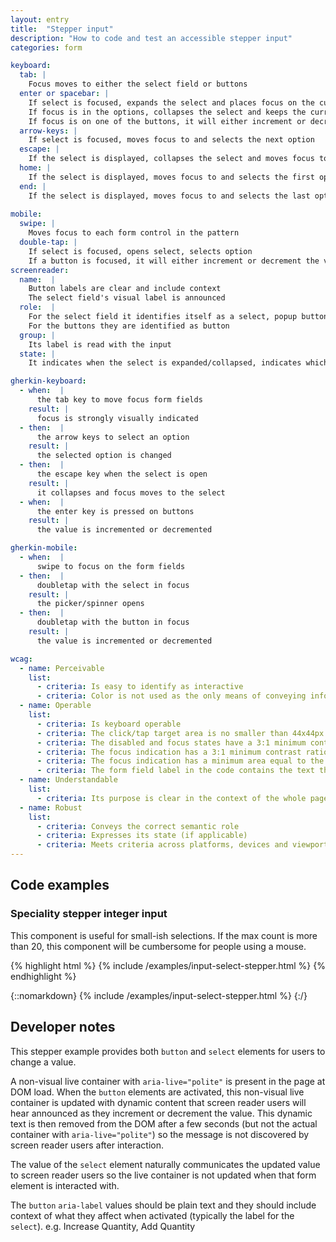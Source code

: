 ```yaml
---
layout: entry
title:  "Stepper input"
description: "How to code and test an accessible stepper input"
categories: form

keyboard:
  tab: |
    Focus moves to either the select field or buttons
  enter or spacebar: |
    If select is focused, expands the select and places focus on the currently selected option in the list 
    If focus is in the options, collapses the select and keeps the currently selected option.
    If focus is on one of the buttons, it will either increment or decrement the value
  arrow-keys: |
    If select is focused, moves focus to and selects the next option
  escape: |
    If the select is displayed, collapses the select and moves focus to the button
  home: |
    If the select is displayed, moves focus to and selects the first option
  end: |
    If the select is displayed, moves focus to and selects the last option
     
mobile:
  swipe: |
    Moves focus to each form control in the pattern
  double-tap: |
    If select is focused, opens select, selects option
    If a button is focused, it will either increment or decrement the value
screenreader:
  name:  |
    Button labels are clear and include context
    The select field's visual label is announced
  role:  |
    For the select field it identifies itself as a select, popup button, menu/submenu or listbox
    For the buttons they are identified as button
  group: |
    Its label is read with the input
  state: |
    It indicates when the select is expanded/collapsed, indicates which option is selected

gherkin-keyboard: 
  - when:  |
      the tab key to move focus form fields
    result: |
      focus is strongly visually indicated
  - then:  |
      the arrow keys to select an option
    result: |
      the selected option is changed
  - then:  |
      the escape key when the select is open 
    result: |
      it collapses and focus moves to the select
  - when:  |
      the enter key is pressed on buttons
    result: |
      the value is incremented or decremented    

gherkin-mobile:
  - when:  |
      swipe to focus on the form fields
  - then:  |
      doubletap with the select in focus
    result: |
      the picker/spinner opens
  - then:  |
      doubletap with the button in focus
    result: |
      the value is incremented or decremented

wcag:
  - name: Perceivable
    list:
      - criteria: Is easy to identify as interactive
      - criteria: Color is not used as the only means of conveying information
  - name: Operable
    list:
      - criteria: Is keyboard operable
      - criteria: The click/tap target area is no smaller than 44x44px
      - criteria: The disabled and focus states have a 3:1 minimum contrast ratio against default
      - criteria: The focus indication has a 3:1 minimum contrast ratio against adjacent elements
      - criteria: The focus indication has a minimum area equal to the width of the element and 2px in height
      - criteria: The form field label in the code contains the text that is visually presented
  - name: Understandable
    list:
      - criteria: Its purpose is clear in the context of the whole page
  - name: Robust
    list:
      - criteria: Conveys the correct semantic role 
      - criteria: Expresses its state (if applicable)
      - criteria: Meets criteria across platforms, devices and viewports
---
```


## Code examples

### Speciality stepper integer input

This component is useful for small-ish selections. If the max count is more than 20, this component will be cumbersome for people using a mouse.

{% highlight html %}
{% include /examples/input-select-stepper.html %}
{% endhighlight %}

{::nomarkdown}
<example>
{% include /examples/input-select-stepper.html %}
</example>
{:/}

## Developer notes

This stepper example provides both `button` and `select` elements for users to change a value.

A non-visual live container with `aria-live="polite"` is present in the page at DOM load. When the `button` elements are activated, this non-visual live container is updated with dynamic content that screen reader users will hear announced as they increment or decrement the value. This dynamic text is then removed from the DOM after a few seconds (but not the actual container with `aria-live="polite"`) so the message is not discovered by screen reader users after interaction.

The value of the `select` element naturally communicates the updated value to screen reader users so the live container is not updated when that form element is interacted with.

The `button` `aria-label` values should be plain text and they should include context of what they affect when activated (typically the label for the `select`).  e.g. Increase Quantity, Add Quantity

